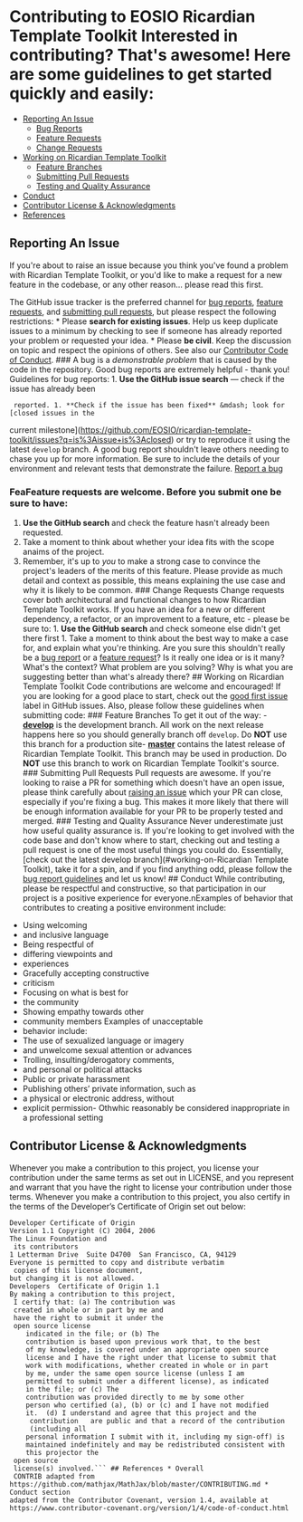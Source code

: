 # Contributing to EOSIO Ricardian Template Toolkit Interested in contributing? That's awesome! Here are some guidelines to get started quickly and easily:
- [Reporting An Issue](#reporting-an-issue)
  - [Bug Reports](#bug-reports)
  - [Feature Requests](#feature-requests)
  - [Change Requests](#change-requests)
- [Working on Ricardian Template Toolkit](#working-on-friendlyname)
  - [Feature Branches](#feature-branches)
  - [Submitting Pull Requests](#submitting-pull-requests)
  - [Testing and Quality Assurance](#testing-and-quality-assurance)
- [Conduct](#conduct)
- [Contributor License & Acknowledgments](#contributor-license--acknowledgments)
- [References](#references)

## Reporting An Issue

If you're about to raise an issue because you think you've found a problem with Ricardian Template Toolkit, or you'd like to make a request for a new feature in the codebase, or any other reason… please read this first.

The GitHub issue tracker is the preferred channel for [bug reports](#bug-reports), [feature requests](#feature-requests), and [submitting pull requests](#submitting-pull-requests), but please respect the following restrictions: * Please **search for existing issues**. Help us keep duplicate issues to a minimum by checking to see if someone has already reported your problem or requested your idea. * Please **be civil**. Keep the discussion on topic and respect the opinions of others. See also our [Contributor Code of Conduct](#conduct). ### A bug is a _demonstrable problem_ that is caused by the code in the repository. Good bug reports are extremely helpful - thank you!
Guidelines for bug reports: 1. **Use the GitHub issue search** &mdash; check if the issue has already been

	 reported. 1. **Check if the issue has been fixed** &mdash; look for [closed issues in the
   current milestone](https://github.com/EOSIO/ricardian-template-toolkit/issues?q=is%3Aissue+is%3Aclosed)
	 or try to reproduce it
   using the 
	 latest `develop` branch.
	A good bug report shouldn't leave others needing to chase you up for more information. Be sure to include the details of your environment and relevant tests that demonstrate the failure.
[Report a bug](https://github.com/EOSIO/ricardian-template-toolkit/issues/new?title=Bug%3A)
### FeaFeature requests are welcome. Before you submit one be sure to have:
1. **Use the GitHub search** and check the feature hasn't already been requested.
1. Take a moment to think about whether your idea fits with the scope anaims of the project.
1. Remember, it's up to *you* to make a strong case to convince the project's leaders of the merits of this feature. Please provide as much detail and context as possible, this means explaining the use case and why it is likely to be common. ### Change Requests
Change requests cover both architectural and functional changes to how Ricardian Template Toolkit works. If you have an idea for a new or different dependency, a refactor, or an improvement to a feature, etc - please be sure to: 1. **Use the GitHub search** and check someone else didn't get there first 1. Take a moment to think about the best way to make a case for, and explain what you're thinking. Are you sure this shouldn't really be
   a [bug report](#bug-reports) or a [feature request](#feature-requests)?  Is it really one idea or is it many? What's the context? What problem are you solving? Why is what you are suggesting better than what's already there? ## Working on Ricardian Template Toolkit
Code contributions are welcome and encouraged! If you are looking for a good place to start, check out the [good first issue](https://github.com/EOSIO/ricardian-template-toolkit/labels/good%20first%20issue) label in GitHub issues.
Also, please follow these guidelines when submitting code: ### Feature Branches To get it out of the way: - **[develop](https://github.com/EOSIO/ricardian-template-toolkit/tree/develop)** is the development branch. All work on the next release happens here so you should generally branch off `develop`. Do **NOT** use this branch for a production site- **[master](https://github.com/EOSIO/ricardian-template-toolkit/tree/master)** contains the latest release of Ricardian Template Toolkit. This branch may be used in production. Do **NOT** use this branch to work on Ricardian Template Toolkit's source. ### Submitting Pull Requests Pull requests are awesome. If you're looking to raise a PR for something which doesn't have an open issue, please think carefully about [raising an issue](#reporting-an-issue) which your PR can close, especially if you're fixing a bug. This makes it more likely that there will be enough information available for your PR to be properly tested and merged. ### Testing and Quality Assurance Never underestimate just how useful quality assurance is. If you're looking to get involved with the code base and don't know where to start, checking out and testing a pull request is one of the most useful things you could do. Essentially, [check out the latest develop branch](#working-on-Ricardian Template Toolkit), take it for a spin, and if you find anything odd, please follow the [bug report guidelines](#bug-reports) and let us know! ## Conduct While contributing, please be respectful and constructive, so that participation in our project is a positive experience for everyone.nExamples of behavior that contributes to creating a 
positive environment include:
- Using welcoming
- and inclusive language
- Being respectful of
- differing viewpoints and
- experiences
- Gracefully accepting constructive
- criticism
- Focusing on what is best for
-  the community
- Showing empathy towards other
-  community members Examples of unacceptable
-   behavior include:
- The use of sexualized language or imagery
-  and unwelcome sexual attention or advances
- Trolling, insulting/derogatory comments,
-  and personal or political attacks
- Public or private harassment
- Publishing others’ private information, such as
-  a physical or electronic address, without
-    explicit permission- Othwhic
   reasonably be considered inappropriate in a professional setting
## Contributor License & Acknowledgments
Whenever you make a contribution to this project, you license your contribution under the same terms as set out in LICENSE, and you represent and warrant that you have the right to license your contribution under those terms.  Whenever you make a contribution to this project, you also certify in the terms of the Developer’s Certificate of Origin set out below:

```
Developer Certificate of Origin
Version 1.1 Copyright (C) 2004, 2006
The Linux Foundation and
 its contributors
1 Letterman Drive  Suite D4700  San Francisco, CA, 94129
Everyone is permitted to copy and distribute verbatim
 copies of this license document,
but changing it is not allowed.
Developers  Certificate of Origin 1.1
By making a contribution to this project,
 I certify that: (a) The contribution was
 created in whole or in part by me and
 have the right to submit it under the
 open source license
    indicated in the file; or (b) The
    contribution is based upon previous work that, to the best
    of my knowledge, is covered under an appropriate open source
    license and I have the right under that license to submit that
    work with modifications, whether created in whole or in part
    by me, under the same open source license (unless I am
    permitted to submit under a different license), as indicated
    in the file; or (c) The
    contribution was provided directly to me by some other
    person who certified (a), (b) or (c) and I have not modified
    it.  (d) I understand and agree that this project and the
     contribution   are public and that a record of the contribution
     (including all
    personal information I submit with it, including my sign-off) is
    maintained indefinitely and may be redistributed consistent with
    this projector the
 open source
 license(s) involved.``` ## References * Overall
 CONTRIB adapted from https://github.com/mathjax/MathJax/blob/master/CONTRIBUTING.md * Conduct section
adapted from the Contributor Covenant, version 1.4, available at https://www.contributor-covenant.org/version/1/4/code-of-conduct.html
